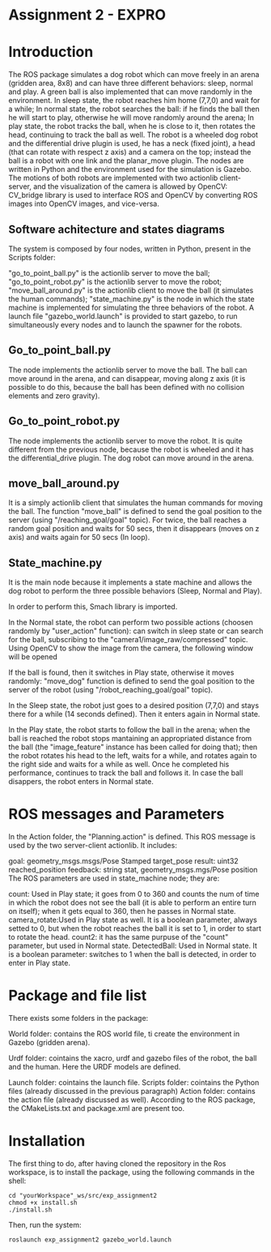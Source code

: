 # Assignment 2 - EXPRO
# Introduction
The ROS package simulates a dog robot which can move freely in an arena (gridden area, 8x8) and can have three different behaviors: sleep, normal and play. A green ball is also implemented that can move randomly in the environment. In sleep state, the robot reaches him home (7,7,0) and wait for a while; In normal state, the robot searches the ball: if he finds the ball then he will start to play, otherwise he will move randomly around the arena; In play state, the robot tracks the ball, when he is close to it, then rotates the head, continuing to track the ball as well. The robot is a wheeled dog robot and the differential drive plugin is used, he has a neck (fixed joint), a head (that can rotate with respect z axis) and a camera on the top; instead the ball is a robot with one link and the planar_move plugin. The nodes are written in Python and the environment used for the simulation is Gazebo. The motions of both robots are implemented with two actionlib client-server, and the visualization of the camera is allowed by OpenCV: CV_bridge library is used to interface ROS and OpenCV by converting ROS images into OpenCV images, and vice-versa.

## Software achitecture and states diagrams
The system is composed by four nodes, written in Python, present in the Scripts folder:

"go_to_point_ball.py" is the actionlib server to move the ball;
"go_to_point_robot.py" is the actionlib server to move the robot;
"move_ball_around.py" is the actionlib client to move the ball (it simulates the human commands);
"state_machine.py" is the node in which the state machine is implemented for simulating the three behaviors of the robot.
A launch file "gazebo_world.launch" is provided to start gazebo, to run simultaneously every nodes and to launch the spawner for the robots.

## Go_to_point_ball.py
The node implements the actionlib server to move the ball. The ball can move around in the arena, and can disappear, moving along z axis (it is possible to do this, because the ball has been defined with no collision elements and zero gravity).

## Go_to_point_robot.py
The node implements the actionlib server to move the robot. It is quite different from the previous node, because the robot is wheeled and it has the differential_drive plugin. The dog robot can move around in the arena.

## move_ball_around.py
It is a simply actionlib client that simulates the human commands for moving the ball. The function "move_ball" is defined to send the goal position to the server (using "/reaching_goal/goal" topic). For twice, the ball reaches a random goal position and waits for 50 secs, then it disappears (moves on z axis) and waits again for 50 secs (In loop).

## State_machine.py
It is the main node because it implements a state machine and allows the dog robot to perform the three possible behaviors (Sleep, Normal and Play).

In order to perform this, Smach library is imported.

In the Normal state, the robot can perform two possible actions (choosen randomly by "user_action" function): can switch in sleep state or can search for the ball, subscribing to the "camera1/image_raw/compressed" topic. Using OpenCV to show the image from the camera, the following window will be opened


If the ball is found, then it switches in Play state, otherwise it moves randomly: "move_dog" function is defined to send the goal position to the server of the robot (using "/robot_reaching_goal/goal" topic).

In the Sleep state, the robot just goes to a desired position (7,7,0) and stays there for a while (14 seconds defined). Then it enters again in Normal state.

In the Play state, the robot starts to follow the ball in the arena; when the ball is reached the robot stops mantaining an appropriated distance from the ball (the "image_feature" instance has been called for doing that); then the robot rotates his head to the left, waits for a while, and rotates again to the right side and waits for a while as well. Once he completed his performance, continues to track the ball and follows it. In case the ball disappers, the robot enters in Normal state.

# ROS messages and Parameters
In the Action folder, the "Planning.action" is defined. This ROS message is used by the two server-client actionlib. It includes:

goal: geometry_msgs.msgs/Pose Stamped target_pose
result: uint32 reached_position
feedback: string stat, geometry_msgs.mgs/Pose position
The ROS parameters are used in state_machine node; they are:

count: Used in Play state; it goes from 0 to 360 and counts the num of time in which the robot does not see the ball (it is able to perform an entire turn on itself); when it gets equal to 360, then he passes in Normal state.
camera_rotate:Used in Play state as well. It is a boolean parameter, always setted to 0, but when the robot reaches the ball it is set to 1, in order to start to rotate the head.
count2: it has the same purpuse of the "count" parameter, but used in Normal state.
DetectedBall: Used in Normal state. It is a boolean parameter: switches to 1 when the ball is detected, in order to enter in Play state.
# Package and file list
There exists some folders in the package:

World folder: contains the ROS world file, ti create the environment in Gazebo (gridden arena).



Urdf folder: cointains the xacro, urdf and gazebo files of the robot, the ball and the human. Here the URDF models are defined.




Launch folder: cointains the launch file.
Scripts folder: cointains the Python files (already discussed in the previous paragraph)
Action folder: contains the action file (already discussed as well).
According to the ROS package, the CMakeLists.txt and package.xml are present too.

# Installation
The first thing to do, after having cloned the repository in the Ros workspace, is to install the package, using the following commands in the shell:

```
cd "yourWorkspace"_ws/src/exp_assignment2
chmod +x install.sh 
./install.sh 

```
Then, run the system:

```
roslaunch exp_assignment2 gazebo_world.launch

```
